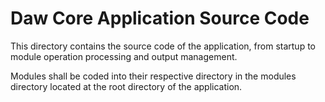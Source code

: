 Daw Core Application Source Code
=====================================

This directory contains the source code of the application, from startup to module operation processing and output management.

Modules shall be coded into their respective directory in the modules directory located at the root directory of the application.